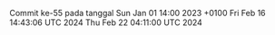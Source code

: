 Commit ke-55 pada tanggal Sun Jan 01 14:00 2023 +0100
Fri Feb 16 14:43:06 UTC 2024
Thu Feb 22 04:11:00 UTC 2024
